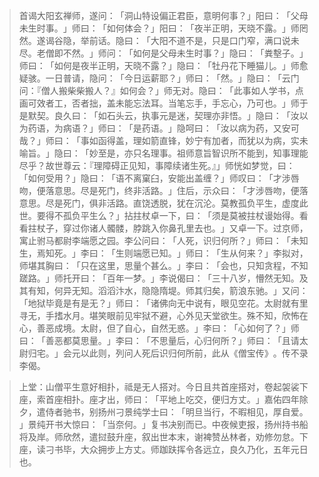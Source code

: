 
> 首谒大阳玄禅师，遂问：​「洞山特设偏正君臣，意明何事？​」阳曰：​「父母未生时事。​」师曰：​「如何体会？​」阳曰：​「夜半正明，天晓不露。​」师罔然。遂谒谷隐，举前话。隐曰：​「大阳不道不是，只是口门窄，满口说未尽。老僧即不然。​」师问：​「如何是父母未生时事？​」隐曰：​「粪墼子。​」师曰：​「如何是夜半正明，天晓不露？​」隐曰：​「牡丹花下睡猫儿。​」师愈疑骇。一日普请，隐问：​「今日运薪耶？​」师曰：​「然。​」隐曰：​「云门问：『僧人搬柴柴搬人？』如何会？​」师无对。隐曰：​「此事如人学书，点画可效者工，否者拙，盖未能忘法耳。当笔忘手，手忘心，乃可也。​」师于是默契。良久曰：​「如石头云，执事元是迷，契理亦非悟。​」隐曰：​「汝以为药语，为病语？​」师曰：​「是药语。​」隐呵曰：​「汝以病为药，又安可哉？​」师曰：​「事如函得盖，理如箭直锋，妙宁有加者，而犹以为病，实未喻旨。​」隐曰：​「妙至是，亦只名理事。祖师意旨智识所不能到，知事理能尽乎？故世尊云：『理障碍正见知，事障续诸生死。』」师恍如梦觉，曰：​「如何受用？​」隐曰：​「语不离窠臼，安能出盖缠？​」师叹曰：​「才涉唇吻，便落意思。尽是死门，终非活路。​」住后，示众曰：​「才涉唇吻，便落意思。尽是死门，俱非活路。直饶透脱，犹在沉沦。莫教孤负平生，虚度此世。要得不孤负平生么？​」拈拄杖卓一下，曰：​「须是莫被拄杖谩始得。看看拄杖子，穿过你诸人髑髅，脖跳入你鼻孔里去也。​」又卓一下。过京师，寓止驸马都尉李端愿之园。李公问曰：​「人死，识归何所？​」师曰：​「未知生，焉知死。​」李曰：​「生则端愿已知。​」师曰：​「生从何来？​」李拟对，师堪其胸曰：​「只在这里，思量个甚么。​」李曰：​「会也，只知贪程，不知蹉路。​」师托开曰：​「百年一梦。​」李说偈曰：​「三十八岁，懵然无知。及其有知，何异无知。滔滔汴水，隐隐隋堤。师其归矣，箭浪东驰。​」又问：​「地狱毕竟是有是无？​」师曰：​「诸佛向无中说有，眼见空花。太尉就有里寻无，手搘水月。堪笑眼前见牢狱不避，心外见天堂欲生。殊不知，欣怖在心，善恶成境。太尉，但了自心，自然无惑。​」李曰：​「心如何了？​」师曰：​「善恶都莫思量。​」李曰：​「不思量后，心归何所？​」师曰：​「且请太尉归宅。​」会元以此则，列问人死后识归何所前，此从《僧宝传》​。传不录李偈。

> 上堂：山僧平生意好相扑，祗是无人搭对。今日且共首座搭对，卷起袈裟下座，索首座相扑。座才出，师曰：​「平地上吃交，便归方丈。​」嘉佑四年除夕，遣侍者驰书，别扬州刁景纯学士曰：​「明旦当行，不暇相见，厚自爱。​」景纯开书大惊曰：​「当奈何。​」复书决别而已。中夜候吏报，扬州持书船将及岸。师欣然，遣挝鼓升座，叙出世本末，谢裨赞丛林者，劝修勿怠。下座，读刁书毕，大众拥步上方丈。师跏趺挥令各远立，良久乃化，五年元日也。
